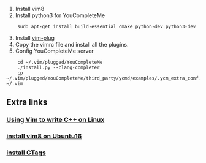 1. Install vim8
2. Install python3 for YouCompleteMe
```
    sudo apt-get install build-essential cmake python-dev python3-dev
```
3. Install [vim-plug](https://github.com/junegunn/vim-plug)
4. Copy the vimrc file and install all the plugins.
5. Config YouCompleteMe server
```
    cd ~/.vim/plugged/YouCompleteMe
    ./install.py --clang-completer
    cp ~/.vim/plugged/YouCompleteMe/third_party/ycmd/examples/.ycm_extra_conf.py ~/.vim
```

## Extra links
### [Using Vim to write C++ on Linux](https://www.zhihu.com/question/47691414)
### [install vim8 on Ubuntu16](https://blog.csdn.net/oaix101125/article/details/85019942)
### [install GTags](https://zhuanlan.zhihu.com/p/36279445)

